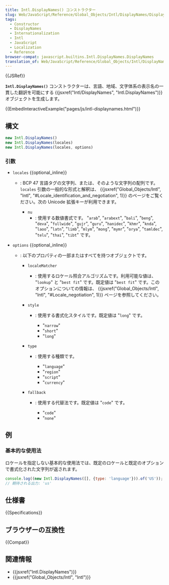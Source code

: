 ```yaml
---
title: Intl.DisplayNames() コンストラクター
slug: Web/JavaScript/Reference/Global_Objects/Intl/DisplayNames/DisplayNames
tags:
  - Constructor
  - DisplayNames
  - Internationalization
  - Intl
  - JavaScript
  - Localization
  - Reference
browser-compat: javascript.builtins.Intl.DisplayNames.DisplayNames
translation_of: Web/JavaScript/Reference/Global_Objects/Intl/DisplayNames/DisplayNames
---
```

{{JSRef}}

**`Intl.DisplayNames()`** コンストラクターは、言語、地域、文字体系の表示名の一貫した翻訳を可能にする {{jsxref("Intl/DisplayNames", "Intl.DisplayNames")}} オブジェクトを生成します。

{{EmbedInteractiveExample("pages/js/intl-displaynames.html")}}

<!-- The source for this interactive example is stored in a GitHub repository. If you'd like to contribute to the interactive examples project, please clone https://github.com/mdn/interactive-examples and send us a pull request. -->

## 構文

```js
new Intl.DisplayNames()
new Intl.DisplayNames(locales)
new Intl.DisplayNames(locales, options)
```

### 引数

- `locales` {{optional_inline}}

  - : BCP 47 言語タグの文字列、または、そのような文字列の配列です。 `locales` 引数の一般的な形式と解釈は、 {{jsxref("Global_Objects/Intl", "Intl", "#Locale_identification_and_negotiation", 1)}} のページをご覧ください。次の Unicode 拡張キーが利用できます。

    - `nu`
      - : 使用する数値書式です。
        "`arab`", "`arabext`", "`bali`",
        "`beng`", "`deva`", "`fullwide`",
        "`gujr`", "`guru`", "`hanidec`",
        "`khmr`", "`knda`", "`laoo`",
        "`latn`", "`limb`", "`mlym`",
        "`mong`", "`mymr`", "`orya`",
        "`tamldec`", "`telu`", "`thai`",
        "`tibt`" です。

- `options` {{optional_inline}}

  - : 以下のプロパティの一部またはすべてを持つオブジェクトです。

    - `localeMatcher`
      - : 使用するロケール照合アルゴリズムです。利用可能な値は、
        "`lookup`" と "`best fit`" です。既定値は
        "`best fit`" です。このオプションについての情報は、
        {{jsxref("Global_Objects/Intl", "Intl", "#Locale_negotiation", 1)}} ページを参照してください。
    - `style`

      - : 使用する書式化スタイルです。既定値は "`long`" です。

        - "`narrow`"
        - "`short`"
        - "`long`"

    - `type`

      - : 使用する種類です。

        - "`language`"
        - "`region`"
        - "`script`"
        - "`currency`"

    - `fallback`

      - : 使用する代替法です。既定値は "`code`" です。

        - "`code`"
        - "`none`"

## 例

### 基本的な使用法

ロケールを指定しない基本的な使用法では、既定のロケールと既定のオプションで書式化された文字列が返されます。

```js
console.log((new Intl.DisplayNames([], {type: 'language'})).of('US'));
// 期待される出力: 'us'
```

## 仕様書

{{Specifications}}

## ブラウザーの互換性

{{Compat}}

## 関連情報

- {{jsxref("Intl.DisplayNames")}}
- {{jsxref("Global_Objects/Intl", "Intl")}}
